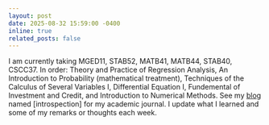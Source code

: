 ```yaml
---
layout: post
date: 2025-08-32 15:59:00 -0400
inline: true
related_posts: false
---
```


I am currently taking MGED11, STAB52, MATB41, MATB44, STAB40, CSCC37. In order: Theory and Practice of Regression Analysis, An Introduction to Probability (mathematical treatment), Techniques of the Calculus of Several Variables I, Differential Equation I, Fundemental of Investment and Credit, and Introduction to Numerical Methods. See my [blog](https://eric-ideas.github.io/blog/) named [introspection] for my academic journal. I update what I learned and some of my remarks or thoughts each week. 
